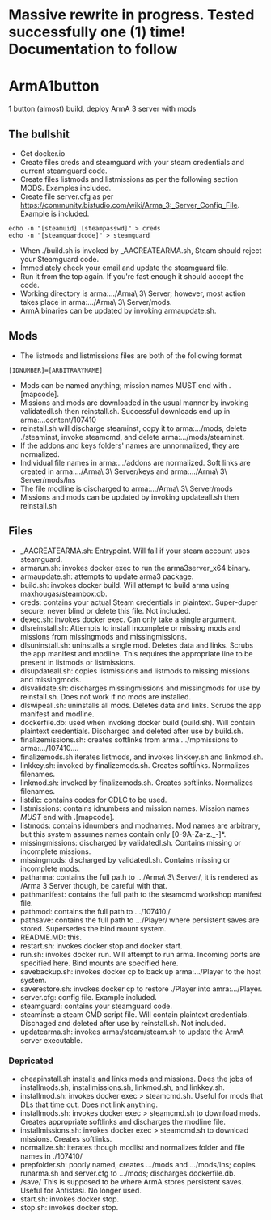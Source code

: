 # Massive rewrite in progress. Tested successfully one (1) time! Documentation to follow
# ArmA1button
1 button (almost) build, deploy ArmA 3 server with mods

## The bullshit
- Get docker.io
- Create files creds and steamguard with your steam credentials and current steamguard code.
- Create files listmods and listmissions as per the following section MODS. Examples included.
- Create file server.cfg as per https://community.bistudio.com/wiki/Arma_3:_Server_Config_File. Example is included.
```
echo -n "[steamuid] [steampasswd]" > creds
echo -n "[steamguardcode]" > steamguard
```
- When ./build.sh is invoked by _AACREATEARMA.sh, Steam should reject your Steamguard code.
- Immediately check your email and update the steamguard file.
- Run it from the top again. If you're fast enough it should accept the code.
- Working directory is arma:.../Arma\ 3\ Server; however, most action takes place in arma:.../Arma\ 3\ Server/mods.
- ArmA binaries can be updated by invoking armaupdate.sh.

## Mods
- The listmods and listmissions files are both of the following format
```
[IDNUMBER]=[ARBITRARYNAME]
```
- Mods can be named anything; mission names MUST end with .[mapcode].
- Missions and mods are downloaded in the usual manner by invoking validatedl.sh then reinstall.sh. Successful downloads end up in arma:...content/107410
- reinstall.sh will discharge steaminst, copy it to arma:.../mods, delete ./steaminst, invoke steamcmd, and delete arma:.../mods/steaminst.
- If the addons and keys folders' names are unnormalized, they are normalized.
- Individual file names in arma:.../addons are normalized. Soft links are created in arma:.../Arma\ 3\ Server/keys and arma:.../Arma\ 3\ Server/mods/lns
- The file modline is discharged to arma:.../Arma\ 3\ Server/mods
- Missions and mods can be updated by invoking updateall.sh then reinstall.sh

## Files
- _AACREATEARMA.sh: Entrypoint. Will fail if your steam account uses steamguard.
- armarun.sh: invokes docker exec to run the arma3server_x64 binary.
- armaupdate.sh: attempts to update arma3 package.
- build.sh: invokes docker build. Will attempt to build arma using maxhougas/steambox:db.
- creds: contains your actual Steam credentials in plaintext. Super-duper secure, never blind or delete this file. Not included.
- dexec.sh: invokes docker exec. Can only take a single argument.
- dlsreinstall.sh: Attempts to install incomplete or missing mods and missions from missingmods and missingmissions.
- dlsuninstall.sh: uninstalls a single mod. Deletes data and links. Scrubs the app manifest and modline. This requires the appropriate line to be present in listmods or listmissions.
- dlsupdateall.sh: copies listmissions and listmods to missing missions and missingmods.
- dlsvalidate.sh: discharges missingmissions and missingmods for use by reinstall.sh. Does not work if no mods are installed.
- dlswipeall.sh: uninstalls all mods. Deletes data and links. Scrubs the app manifest and modline.
- dockerfile.db: used when invoking docker build (build.sh). Will contain plaintext credentials. Discharged and deleted after use by build.sh.
- finalizemissions.sh: creates softlinks from arma:.../mpmissions to arma:.../107410....
- finalizemods.sh iterates listmods, and invokes linkkey.sh and linkmod.sh.
- linkkey.sh: invoked by finalizemods.sh. Creates softlinks. Normalizes filenames.
- linkmod.sh: invoked by finalizemods.sh. Creates softlinks. Normalizes filenames.
- listdlc: contains codes for CDLC to be used.
- listmissions: contains idnumbers and mission names. Mission names *MUST* end with .[mapcode].
- listmods: contains idnumbers and modnames. Mod names are arbitrary, but this system assumes names contain only [0-9A-Za-z._-]*.
- missingmissions: discharged by validatedl.sh. Contains missing or incomplete missions.
- missingmods: discharged by validatedl.sh. Contains missing or incomplete mods.
- patharma: contains the full path to .../Arma\ 3\ Server/, it is rendered as /Arma 3 Server though, be careful with that.
- pathmanifest: contains the full path to the steamcmd workshop manifest file.
- pathmod: contains the full path to .../107410./
- pathsave: contains the full path to .../Player/ where persistent saves are stored. Supersedes the bind mount system.
- README.MD: this.
- restart.sh: invokes docker stop and docker start.
- run.sh: invokes docker run. Will attempt to run arma. Incoming ports are specified here. Bind mounts are specified here.
- savebackup.sh: invokes docker cp to back up arma:.../Player to the host system.
- saverestore.sh: invokes docker cp to restore ./Player into amra:.../Player.
- server.cfg: config file. Example included.
- steamguard: contains your steamguard code.
- steaminst: a steam CMD script file. Will contain plaintext credentials. Dischaged and deleted after use by reinstall.sh. Not included.
- updatearma.sh: invokes arma:/steam/steam.sh to update the ArmA server executable.

### Depricated
- cheapinstall.sh installs and links mods and missions. Does the jobs of installmods.sh, installmissions.sh, linkmod.sh, and linkkey.sh.
- installmod.sh: invokes docker exec > steamcmd.sh. Useful for mods that DLs that time out. Does not link anything.
- installmods.sh: invokes docker exec > steamcmd.sh to download mods. Creates appropriate softlinks and discharges the modline file.
- installmissions.sh: invokes docker exec > steamcmd.sh to download missions. Creates softlinks.
- normalize.sh: iterates though modlist and normalizes folder and file names in ./107410/
- prepfolder.sh: poorly named, creates .../mods and .../mods/lns; copies runarma.sh and server.cfg to .../mods; discharges dockerfile.db.
- /save/ This is supposed to be where ArmA stores persistent saves. Useful for Antistasi. No longer used.
- start.sh: invokes docker stop.
- stop.sh: invokes docker stop.
